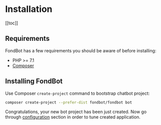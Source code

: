 # Installation

[[toc]]

## Requirements

FondBot has a few requirements you should be aware of before installing:

* PHP >= 7.1 
* [Composer](https://getcomposer.org)

## Installing FondBot

Use Composer `create-project` command to bootstrap chatbot project:

```bash
composer create-project --prefer-dist fondbot/fondbot bot
```

Congratulations, your new bot project has been just created. Now go through [configuration](configuration.md) section in order to tune created application.

